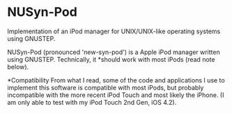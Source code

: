 NUSyn-Pod
=========

Implementation of an iPod manager for UNIX/UNIX-like operating systems using GNUSTEP.

NUSyn-Pod (pronounced 'new-syn-pod') is a Apple iPod manager written using GNUSTEP. Technically,
it *should work with most iPods (read note below).

*Compatibility
From what I read, some of the code and applications I use to implement this software is compatible with most iPods,
but probably incompatible with the more recent iPod Touch and most likely the iPhone. (I am only able to test with my
iPod Touch 2nd Gen, iOS 4.2).
